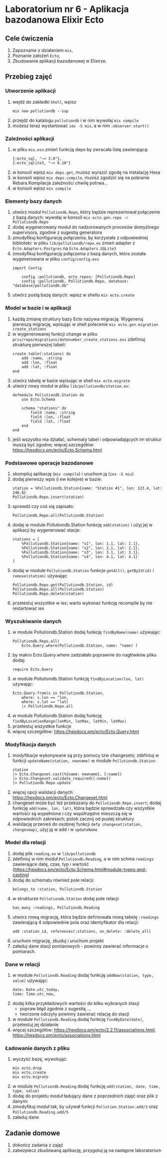 # Laboratorium nr 6 - Aplikacja bazodanowa Elixir Ecto

## Cele ćwiczenia
1. Zapoznanie z działaniem `mix`,
2. Poznanie założeń `Ecto`,
3. Zbudowanie aplikacji bazodanowej w Elixirze.

## Przebieg zajęć

### Utworzenie aplikacji
1. wejdź do zakładki `Shell`, wpisz
    ```
    mix new pollutiondb --sup
    ```
2. przejdź do katalogu `pollutiondb` i w nim wywołaj `mix compile`
3. możesz teraz wystartować `iex -S mix`, a w nim `:observer.start()`

### Zależności aplikacji
1. w pliku `mix.esx` zmień funkcję deps by zwracała listę zawierającą:
    ```
    {:ecto_sql, "~> 3.0"},
    {:ecto_sqlite3, "~> 0.10"}
    ```
2. w konsoli wpisz `mix deps.get`, musisz wyrazić zgodę na instalację Hexa
3. w konsoli wpisz `mix deps.compile`, musisz zgodzić się na pobranie Rebara.Kompilacja zależności chwilę potrwa...
4. w konsoli wpisz `mix compile`

### Elementy bazy danych
1. utwórz moduł `Pollutiondb.Repo`, który będzie reprezentował połączenie z bazą danych: wywołaj w konsoli `mix ecto.gen.repo -r Pollutiondb.Repo`
2. dodaj wygenerowany moduł do nadzorowanych procesów domyślnego supervisora, zgodnie z sugestią generatora
3. zmodyfikuj konfigurację połączenia, by korzystała z odpowiedniej biblioteki: w pliku `lib/pollutiondb/repo.ex` zmień adapter z `Ecto.Adapters.Postgres` na `Ecto.Adapters.SQLite3`
4. zmodyfikuj konfigurację połączenia z bazą danych, która została wygenerowana w pliku `config/config.exs`
    ```
    import Config
        
        config :pollutiondb, ecto_repos: [Pollutiondb.Repo]  
        config :pollutiondb, Pollutiondb.Repo, database: "database/pollutiondb.db"
    ```
5. utwórz pustą bazę danych: wpisz w shellu `mix ecto.create`

### Model w bazie i w aplikacji
1. każdą zmianę struktury bazy Ecto nazywa migracją. Wygeneruj pierwszą migrację, wpisując w shell polecenie `mix ecto.gen.migration create_stations`
2. w wygenerowanej funkcji change w pliku `priv/repo/migrations/datenumber_create_stations.exs` zdefiniuj strukturę pierwszej tabeli:
    ```
    create table(:stations) do
        add :name, :string
        add :lon, :float
        add :lat, :float
    end
    ```
3. utwórz tabelę w bazie wpisując w shell `mix ecto.migrate`
4. utwórz nowy moduł w pliku `lib/pollutiondb/station.ex`:
    ```
    defmodule Pollutiondb.Station do
        use Ecto.Schema
        
        schema "stations" do
            field :name, :string
            field :lon, :float
            field :lat, :float
        end
    end
    ```
5. jeśli wszystko ma działać, schematy tabel i odpowiadających im struktur muszą być zgodne; więcej szczegółów: https://hexdocs.pm/ecto/Ecto.Schema.html

### Podstawowe operacje bazodanowe
1. skompiluj aplikację (`mix compile`) i uruchom ją (`iex -S mix`)
2. dodaj pierwszy wpis (i ew kolejne) w bazie:
    ```
    station = %Pollutiondb.Station{name: "Station #1", lon: 123.4, lat: 246.8} 
    Pollutiondb.Repo.insert(station)
    ```
3. sprawdź czy coś się zapisało:
    ```
    Pollutiondb.Repo.all(Pollutiondb.Station)
    ```
4. dodaj w module Pollutiondb.Station funkcję `add(station)` i użyj jej w aplikacji by wygenerować stacje:
    ```
    stations = [
        %Pollutiondb.Station{name: "s1", lon: 1.1, lat: 1.1},
        %Pollutiondb.Station{name: "s2", lon: 2.1, lat: 2.1},
        %Pollutiondb.Station{name: "s3", lon: 3.1, lat: 3.1},
        %Pollutiondb.Station{name: "s4", lon: 4.1, lat: 4.1}
    ]
    ```
5. dodaj w module `Pollutiondb.Station` funkcje `getAll()`, `getById(id)` i `remove(station)` używając:
    ```
    Pollutiondb.Repo.get(Pollutiondb.Station, id)  
    Pollutiondb.Repo.all(Pollutiondb.Station)
    Pollutiondb.Repo.delete(station)
    ```
6. przetestuj wszystkie w iex; warto wykonać funkcję recompile by nie restartować iex

### Wyszukiwanie danych
1. w module Pollutiondb.Station dodaj funkcję `findByName(name)` używając:
    ```
    Pollutiondb.Repo.all( 
        Ecto.Query.where(Pollutiondb.Station, name: ^name) )
    ```
2. by makro Ecto.Query.where zadziałało poprawnie do nagłówków pliku dodaj:
    ```
    require Ecto.Query
    ```
3. w module Pollutiondb.Station funkcję `findByLocation(lon, lat)` używając:
    ```
    Ecto.Query.from(s in Pollutiondb.Station, 
        where: s.lon == ^lon,
        where: s.lat == ^lat)
        |> Pollutiondb.Repo.all
    ```
4. w module Pollutiondb.Station dodaj funkcję `findByLocationRange(lonMin, lonMax, latMin, latMax)`
5. przetestuj wszystkie funkcje
6. więcej szczegółów: https://hexdocs.pm/ecto/Ecto.Query.html

### Modyfikacja danych
1. modyfikacje wykonywane są przy pomocy tzw changesets; zdefiniuj w funkcji `updateName(station, newname)` w module `Pollutiondb.Station`:
    ```
    station
    |> Ecto.Changeset.cast(%{name: newname}, [:name])
    |> Ecto.Changeset.validate_required([:name])
    |> Pollutiondb.Repo.update
    ```
2. więcej opcji walidacji danych: https://hexdocs.pm/ecto/Ecto.Changeset.html
3. changeset może być też przekazany do `Pollutiondb.Repo.insert`; dodaj funkcję `add(name, lon, lat)`, która będzie sprawdzała czy wszystkie wartości są wypełnione i czy współrzędne mieszczą się w odpowiednich zakresach; potok zacznij od pustej struktury
4. walidację przenieś do osobnej funkcji `defp changeset(station, changesmap)`, użyj ją w add i w `updateName`

### Model dla relacji
1. dodaj plik `reading.ex` w `lib/pollutiondb`
2. zdefiniuj w nim moduł `Pollutiondb.Reading`, a w nim schma `readings` zawierające datę, czas, typ i wartość (https://hexdocs.pm/ecto/Ecto.Schema.html#module-types-and-casting)
3. dodaj do schematu również pole relacji:
    ```
    belongs_to :station, Pollutiondb.Station
    ```
4. w strukturze `Pollutiondb.Station` dodaj pole relacji:
    ```
    has_many :readings, Pollutiondb.Reading
    ```
5. utwórz nową migrację, która będzie definiowała nową tabelę `:readings` zawierającą 4 odpowiednie pola oraz identyfikator dla relacji:
    ```
    add :station_id, references(:stations, on_delete: :delete_all)
    ```
6. uruchom migrację, zbuduj i uruchom projekt
7. załaduj dane stacji pomiarowych - powinny zawierać informacje o pomiarach.

### Dane w relacji
1. w module `Pollutiondb.Reading` dodaj funkcję `addNow(station, type, value)` używając:
    ```
    date: Date.utc_today,
    time: Time.utc_now, 
    ```
2. dodaj kilka przykładowych wartości do kilku wybranych stacji
    * popraw błąd zgodnie z sugestią …
    * tworzone odczyty powinny zawierać relację do stacji
3. w module `Pollutiondb.Reading` dodaj funkcję `findByDate(date)`, przetestuj jej działanie
4. więcej szczegółów: https://hexdocs.pm/ecto/2.2.11/associations.html, https://hexdocs.pm/ecto/associations.html

### Ładowanie danych z pliku
1. wyczyść bazę, wywołując:
    ```
    mix ecto.drop
    mix ecto.create
    mix ecto.migrate
    ```
2. w module `Pollutiondb.Reading` dodaj funkcję `add(station, date, time, type, value)`
3. dodaj do projektu moduł ładujący dane z poprzednich zajęć oraz plik z danymi
4. zmodyfikuj moduł tak, by używał funkcji `Pollution.Station.add/3` oraz `Pollutiondb.Reading.add/5`
5. załaduj dane

## Zadanie domowe
1. dokończ zadania z zajęć
2. zabezpiecz zbudowaną aplikację, przygotuj ją na następne laboratorium
